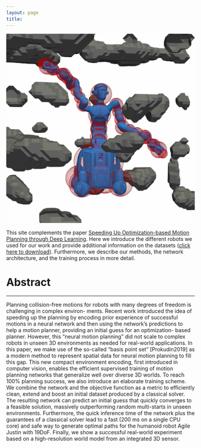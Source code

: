 ```yaml
---
layout: page
title: 
---
```


![Justin](/assets/imgs/SphereJustin_in_PerlinNoise_33641.jpg)

This site complements the paper [Speeding Up Optimization-based Motion Planning through Deep Learning](https://arxiv.org).
Here we introduce the different robots we used for our work and provide additional information on the datasets ([click here to download](TODO)).
Furthermore, we describe our methods, the network architecture, and the training process in more detail.


# Abstract
---
Planning collision-free motions for robots with many degrees of freedom is challenging in complex environ- ments. Recent work introduced the idea of speeding up the planning by encoding prior experience of successful motions in a neural network and then using the network’s predictions to help a motion planner, providing an initial guess for an optimization- based planner. However, this “neural motion planning” did not scale to complex robots in unseen 3D environments as needed for real-world applications. In this paper, we make use of the so-called “basis point set” [Prokudin2019] as a modern method to represent spatial data for neural motion planning to fill this gap. This new compact environment encoding, first introduced in computer vision, enables the efficient supervised training of motion planning networks that generalize well over diverse 3D worlds. To reach 100% planning success, we also introduce an elaborate training scheme. We combine the network and the objective function as a metric to efficiently clean, extend and boost an initial dataset produced by a classical solver. The resulting network can predict an initial guess that quickly converges to a feasible solution, massively outperforming random multi-starts in unseen environments. Furthermore, the quick inference time of the network plus the guarantees of a classical solver lead to a fast (200 ms on a single CPU core) and safe way to generate optimal paths for the humanoid robot Agile Justin with 19DoF. Finally, we show a successful real-world experiment based on a high-resolution world model from an integrated 3D sensor.